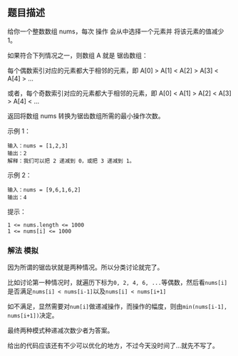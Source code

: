 ## 题目描述
给你一个整数数组 nums，每次 操作 会从中选择一个元素并 将该元素的值减少 1。

如果符合下列情况之一，则数组 A 就是 锯齿数组：

每个偶数索引对应的元素都大于相邻的元素，即 A[0] > A[1] < A[2] > A[3] < A[4] > ...

或者，每个奇数索引对应的元素都大于相邻的元素，即 A[0] < A[1] > A[2] < A[3] > A[4] < ...

返回将数组 nums 转换为锯齿数组所需的最小操作次数。

示例 1：
```
输入：nums = [1,2,3]
输出：2
解释：我们可以把 2 递减到 0，或把 3 递减到 1。
```
示例 2：
```
输入：nums = [9,6,1,6,2]
输出：4
```

提示：
```
1 <= nums.length <= 1000
1 <= nums[i] <= 1000
```

### 解法 模拟
因为所谓的锯齿状就是两种情况。所以分类讨论就完了。

比如讨论第一种情况时，就遍历下标为`0, 2, 4, 6, ...`等偶数，然后看`nums[i]`是否满足`nums[i] < nums[i-1]`以及`nums[i] < nums[i+1]`

如不满足，显然需要对`num[i]`做递减操作，而操作的幅度，则由`min(nums[i-1], nums[i+1])`决定。

最终两种模式种递减次数少者为答案。

给出的代码应该还有不少可以优化的地方，不过今天没时间了…就先不写了。